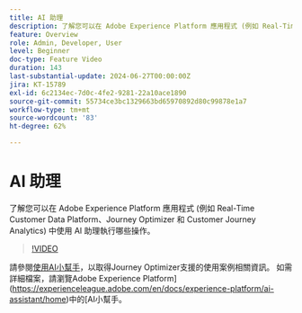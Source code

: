 ```yaml
---
title: AI 助理
description: 了解您可以在 Adobe Experience Platform 應用程式 (例如 Real-Time Customer Data Platform、Journey Optimizer 和 Customer Journey Analytics) 中使用 AI 助理執行哪些操作。
feature: Overview
role: Admin, Developer, User
level: Beginner
doc-type: Feature Video
duration: 143
last-substantial-update: 2024-06-27T00:00:00Z
jira: KT-15789
exl-id: 6c2134ec-7d0c-4fe2-9281-22a10ace1890
source-git-commit: 55734ce3bc1329663bd65970892d80c99878e1a7
workflow-type: tm+mt
source-wordcount: '83'
ht-degree: 62%

---
```


# AI 助理

了解您可以在 Adobe Experience Platform 應用程式 (例如 Real-Time Customer Data Platform、Journey Optimizer 和 Customer Journey Analytics) 中使用 AI 助理執行哪些操作。

>[!VIDEO](https://video.tv.adobe.com/v/3429845/?learn=on)

請參閱[使用AI小幫手](https://experienceleague.adobe.com/en/docs/journey-optimizer/using/get-started/ai-assistant)，以取得Journey Optimizer支援的使用案例相關資訊。 如需詳細檔案，請瀏覽Adobe Experience Platform](https://experienceleague.adobe.com/en/docs/experience-platform/ai-assistant/home)中的[AI小幫手。
